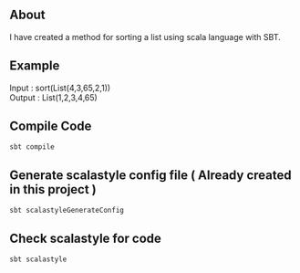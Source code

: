 ## About
I have created a method for sorting a list using scala language with SBT.

## Example
Input : 
sort(List(4,3,65,2,1))\
Output : 
List(1,2,3,4,65)


## Compile Code
```
sbt compile
```

## Generate scalastyle config file ( Already created in this project )
```
sbt scalastyleGenerateConfig
```

## Check scalastyle for code
```
sbt scalastyle
```